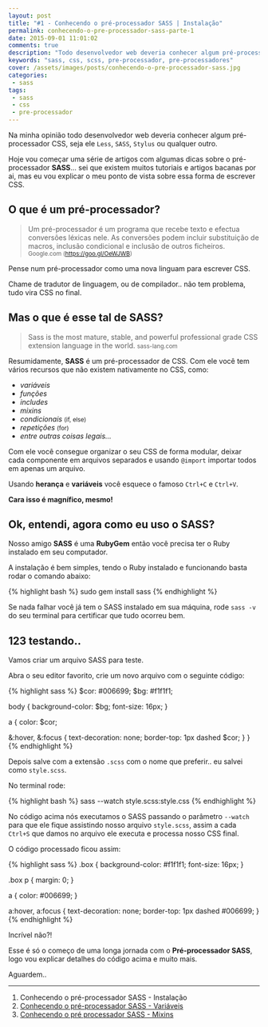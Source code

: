 ```yaml
---
layout: post
title: "#1 - Conhecendo o pré-processador SASS | Instalação"
permalink: conhecendo-o-pre-processador-sass-parte-1
date: 2015-09-01 11:01:02
comments: true
description: "Todo desenvolvedor web deveria conhecer algum pré-processador CSS, seja ele Less, SASS, Stylus ou qualquer outro"
keywords: "sass, css, scss, pre-processador, pre-processadores"
cover: /assets/images/posts/conhecendo-o-pre-processador-sass.jpg
categories:
 - sass
tags:
 - sass
 - css
 - pre-processador
---
```


Na minha opinião todo desenvolvedor web deveria conhecer algum pré-processador CSS, seja ele `Less`, `SASS`, `Stylus` ou qualquer outro.

Hoje vou começar uma série de artigos com algumas dicas sobre o pré-processador **SASS**... sei que existem muitos tutoriais e artigos bacanas por ai, mas eu vou explicar o meu ponto de vista sobre essa forma de escrever CSS.

## O que é um pré-processador?

> Um pré-processador é um programa que recebe texto e efectua conversões léxicas nele. As conversões podem incluir substituição de macros, inclusão condicional e inclusão de outros ficheiros.
  > <small>Google.com (<a href="https://goo.gl/OeWJWB">https://goo.gl/OeWJWB</a>)</small>

Pense num pré-processador como uma nova linguam para escrever CSS.

Chame de tradutor de linguagem, ou de compilador.. não tem problema, tudo vira CSS no final.

## Mas o que é esse tal de SASS?

> Sass is the most mature, stable, and powerful professional grade CSS extension language in the world.
  > <small>sass-lang.com</small>

Resumidamente, **SASS** é um pré-processador de CSS. Com ele você tem vários recursos que não existem nativamente no CSS, como:

  * *variáveis*
  * *funções*
  * *includes*
  * *mixins*
  * *condicionais* <small>(if, else)</small>
  * *repetições* <small>(for)</small>
  * *entre outras coisas legais...*

Com ele você consegue organizar o seu CSS de forma modular, deixar cada componente em arquivos separados e usando `@import` importar todos em apenas um arquivo.

Usando **herança** e **variáveis** você esquece o famoso `Ctrl+C` e `Ctrl+V`.

**Cara isso é magnífico, mesmo!**

## Ok, entendi, agora como eu uso o SASS?

Nosso amigo **SASS** é uma **RubyGem** então você precisa ter o Ruby instalado em seu computador.

A instalação é bem simples, tendo o Ruby instalado e funcionando basta rodar o comando abaixo:

{% highlight bash %}
sudo gem install sass
{% endhighlight %}

Se nada falhar você já tem o SASS instalado em sua máquina, rode `sass -v` do seu terminal para certificar que tudo ocorreu bem.

## 123 testando..

Vamos criar um arquivo SASS para teste.

Abra o seu editor favorito, crie um novo arquivo com o seguinte código:

{% highlight sass %}
$cor: #006699;
$bg: #f1f1f1;

body {
  background-color: $bg;
  font-size: 16px;
}

a {
  color: $cor;

  &:hover,
  &:focus {
    text-decoration: none;
    border-top: 1px dashed $cor;
  }
}
{% endhighlight %}

Depois salve com a extensão `.scss` com o nome que preferir.. eu salvei como `style.scss`.

No terminal rode:

{% highlight bash %}
sass --watch style.scss:style.css
{% endhighlight %}

No código acima nós executamos o SASS passando o parâmetro `--watch` para que ele fique assistindo nosso arquivo `style.scss`, assim a cada `Ctrl+S` que damos no arquivo ele executa e processa nosso CSS final.

O código processado ficou assim:

{% highlight sass %}
.box {
  background-color: #f1f1f1;
  font-size: 16px;
}

.box p {
  margin: 0;
}

a {
  color: #006699;
}

a:hover, a:focus {
  text-decoration: none;
  border-top: 1px dashed #006699;
}
{% endhighlight %}

Incrível não?!

Esse é só o começo de uma longa jornada com o **Pré-processador SASS**, logo vou explicar detalhes do código acima e muito mais.

Aguardem..

***

 1. Conhecendo o pré-processador SASS - Instalação
 2. [Conhecendo o pré-processador SASS - Variáveis](/sass-variaveis-parte-2)
 3. [Conhecendo o pré processador SASS - Mixins](/sass-parte-3-mixins)
